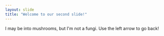 ```yaml
---
layout: slide
title: "Welcome to our second slide!"
---
```

I may be into mushrooms, but I'm not a fungi. 
Use the left arrow to go back!
